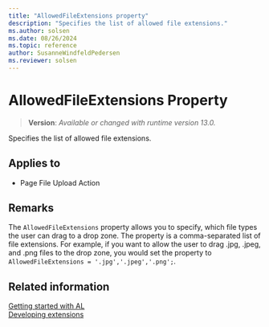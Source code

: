 ```yaml
---
title: "AllowedFileExtensions property"
description: "Specifies the list of allowed file extensions."
ms.author: solsen
ms.date: 08/26/2024
ms.topic: reference
author: SusanneWindfeldPedersen
ms.reviewer: solsen
---
```

[//]: # (START>DO_NOT_EDIT)
[//]: # (IMPORTANT:Do not edit any of the content between here and the END>DO_NOT_EDIT.)
[//]: # (Any modifications should be made in the .xml files in the ModernDev repo.)
# AllowedFileExtensions Property
> **Version**: _Available or changed with runtime version 13.0._

Specifies the list of allowed file extensions.

## Applies to
-   Page File Upload Action

[//]: # (IMPORTANT: END>DO_NOT_EDIT)

## Remarks

The `AllowedFileExtensions` property allows you to specify, which file types the user can drag to a drop zone. The property is a comma-separated list of file extensions. For example, if you want to allow the user to drag .jpg, .jpeg, and .png files to the drop zone, you would set the property to `AllowedFileExtensions = '.jpg','.jpeg','.png';`. <!-- For mor information, see [Add drop zones for file uploads](devenv-extending-drop-zones.md). -->

## Related information

[Getting started with AL](../devenv-get-started.md)  
[Developing extensions](../devenv-dev-overview.md)  